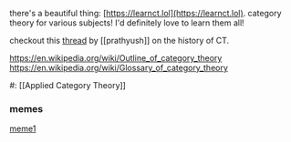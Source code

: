 there's a beautiful thing: [https://learnct.lol](https://learnct.lol). category theory for various subjects! I'd definitely love to learn them all!

checkout this [thread](https://twitter.com/prathyvsh/status/1561114603790241797?s=20) by [[prathyush]] on the history of CT.

https://en.wikipedia.org/wiki/Outline_of_category_theory
https://en.wikipedia.org/wiki/Glossary_of_category_theory

#: [[Applied Category Theory]]

### memes
[meme1](https://twitter.com/miniapeur/status/1688993234834313216) 
